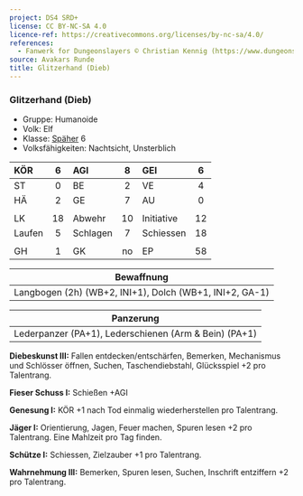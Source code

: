 ```yaml
---
project: DS4 SRD+
license: CC BY-NC-SA 4.0
licence-ref: https://creativecommons.org/licenses/by-nc-sa/4.0/
references: 
  - Fanwerk for Dungeonslayers © Christian Kennig (https://www.dungeonslayers.net/)
source: Avakars Runde
title: Glitzerhand (Dieb)
---
```


### Glitzerhand (Dieb)

- Gruppe: Humanoide
- Volk: Elf
- Klasse: [Späher](../../grw/charaktere-klasse-spaeher.md) 6
- Volksfähigkeiten: Nachtsicht, Unsterblich

| KÖR    |  6  | AGI      |  8  | GEI        |  6  |
| :----- | :-: | :------- | :-: | :--------- | :-: |
| ST     |  0  | BE       |  2  | VE         |  4  |
| HÄ     |  2  | GE       |  7  | AU         |  0  |
|        |     |          |     |            |     |
| LK     | 18  | Abwehr   | 10  | Initiative | 12  |
| Laufen |  5  | Schlagen |  7  | Schiessen  | 18  |
|        |     |          |     |            |     |
| GH     |  1  | GK       | no  | EP         | 58  |

|                       Bewaffnung                        |
| :-----------------------------------------------------: |
| Langbogen (2h) (WB+2, INI+1), Dolch (WB+1, INI+2, GA-1) |

|                       Panzerung                       |
| :---------------------------------------------------: |
| Lederpanzer (PA+1), Lederschienen (Arm & Bein) (PA+1) |

**Diebeskunst III:** Fallen entdecken/entschärfen, Bemerken, Mechanismus und Schlösser öffnen, Suchen, Taschendiebstahl, Glücksspiel +2 pro Talentrang.

**Fieser Schuss I:** Schießen +AGI

**Genesung I:** KÖR +1 nach Tod einmalig wiederherstellen pro Talentrang.

**Jäger I:** Orientierung, Jagen, Feuer machen, Spuren lesen +2 pro Talentrang. Eine Mahlzeit pro Tag finden.

**Schütze I:** Schiessen, Zielzauber +1 pro Talentrang.

**Wahrnehmung III:** Bemerken, Spuren lesen, Suchen, Inschrift entziffern +2 pro Talentrang.

